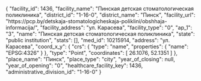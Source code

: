 {
    "facility_id": 1436,
    "facility_name": "Пинская детская стоматологическая поликлиника",
    "district_id": "1-16-0",
    "district_name": "Пинск",
    "facility_url": "https:\/\/pcp.by\/detskaja-stomatologicheskaja-poliklini\/obshhaja-informacija\/",
    "facility_address": "ул. Карасева",
    "facility_type": "0",
    "ap_1": "3",
    "name": "Пинская детская стоматологическая поликлиника",
    "state": "public institution",
    "stats": [],
    "med_id": 10215914,
    "address": "ул. Карасева",
    "coord_x_y": {
        "crs": {
            "type": "name",
            "properties": {
                "name": "EPSG:4326"
            }
        },
        "type": "Point",
        "coordinates": [
            26.1076,
            52.1351
        ]
    },
    "place_name": "Пинск",
    "place_type": "city",
    "year_of_closing": null,
    "year_of_opening": "0",
    "healthcare_facility_key": 1436,
    "administrative_division_id": "1-16-0"
}